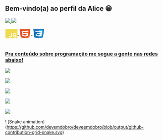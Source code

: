 ## Bem-vindo(a) ao perfil da Alice 😁



 <div>
    <a href="https://github.com/Alice142">
    <img height="180em" src="https://github-readme-stats.vercel.app/api?username=Alice142&show_icons=true&theme=synthwave&include_all_commits=true&count_private=true"/>
    <img height="180em" src="https://github-readme-stats.vercel.app/api/top-langs/?username=Alice142&layout=compact&langs_count=6&theme=tokyonight"/>

</div>

<div style="display: inline_block"><br>

  <img align="center" alt="7s" height="30" width="40" src="https://raw.githubusercontent.com/devicons/devicon/master/icons/javascript/javascript-plain.svg">
  <img align="center" alt="HTML" height="30" width="40" src="https://raw.githubusercontent.com/devicons/devicon/master/icons/html5/html5-original.svg">

 <img align="center" alt="CSS" height="30" width="40" src="https://raw.githubusercontent.com/devicons/devicon/master/icons/css3/css3-original.svg">

</div>



 <br>



### Pra conteúdo sobre programação me segue a gente nas redes abaixo!

<div>

 <a href="https://vwww.youtube.com/HEVENABBRE" target="_blank"><img src="https://www.google.com/url?sa=i&url=https%3A%2F%2Fscdesign.org.br%2Flogo-do-youtube-png-com-fundo-transparente%2F&psig=AOvVaw0CeJ6DW702N1GBDMrAMoZY&ust=1680103340736000&source=images&cd=vfe&ved=0CBAQjRxqFwoTCPD82uf2_v0CFQAAAAAdAAAAABAb" target="_blank"></a>

<a href="https://instagram.com/dSTSNAGBRS" target="_blank"><img src="https://img.shields.io/badge/-Instagram-%23E4405F?style=for-the-badge&logo=instagram&logoColor=white" target="_blank"></a>

<a href="https://discord.gg/SDVIGKVFAh" target="_blank"><img src="https://img.shields.io/badge/Discord-7289DA?style=for-the-badge&logo=discord&logoColor=white" target="_blank"></a>

<a href = "mailto:gemeos@devemdobro.com"><img src="https://img.shields.io/badge/-Gmail-X23333?style=for-the-badge&logo=gmail&logoColor=white" target="_blank"></a>

<a href="https://vwww.linkedin.com/in/ricardohdias" target=" blank"><img src="https://img.shields.io/badge/-LinkedIn-%X230077B5?style=for-the-badge&logo=Llinkedin&logoColor=white"
target=" blank"></a>

! [Snake animation] (https://github.com/devemdobro/deveemdobro/blob/output/github-contribution-grid-snake.svg)

</div>
